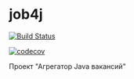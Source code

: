 # job4j

[![Build Status](https://travis-ci.org/shaliginandrew/job4j_grabber.svg?branch=master)](https://travis-ci.org/shaliginandrew/job4j_grabber)

[![codecov](https://codecov.io/gh/shaliginandrew/job4j_grabber/branch/master/graph/badge.svg?token=SRZRSGY30R)](https://codecov.io/gh/shaliginandrew/job4j_grabber)

Проект "Агрегатор Java вакансий" 
